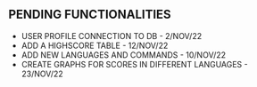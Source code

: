 ## PENDING FUNCTIONALITIES

* USER PROFILE CONNECTION TO DB - 2/NOV/22
* ADD A HIGHSCORE TABLE - 12/NOV/22
* ADD NEW LANGUAGES AND COMMANDS - 10/NOV/22
* CREATE GRAPHS FOR SCORES IN DIFFERENT LANGUAGES - 23/NOV/22
